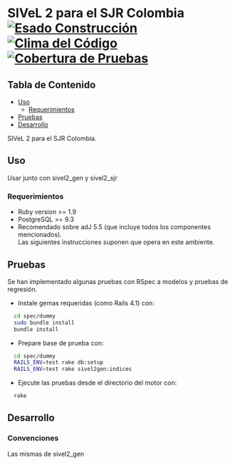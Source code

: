 # SIVeL 2 para el SJR Colombia [![Esado Construcción](https://api.travis-ci.org/pasosdeJesus/sivel2_sjrcol.svg?branch=master)](https://travis-ci.org/pasosdeJesus/sivel2_sjrcol) [![Clima del Código](https://codeclimate.com/github/pasosdeJesus/sivel2_sjrcol/badges/gpa.svg)](https://codeclimate.com/github/pasosdeJesus/sivel2_sjrcol) [![Cobertura de Pruebas](https://codeclimate.com/github/pasosdeJesus/sivel2_sjrcol/badges/coverage.svg)](https://codeclimate.com/github/pasosdeJesus/sivel2_sjrcol)

## Tabla de Contenido
* [Uso](#uso)
	* [Requerimientos](#requerimientos)
* [Pruebas](#pruebas)
* [Desarrollo](#pruebas)

SIVeL 2 para el SJR Colombia.

## Uso

Usar junto con sivel2_gen y sivel2_sjr

### Requerimientos
* Ruby version >= 1.9
* PostgreSQL >= 9.3
* Recomendado sobre adJ 5.5 (que incluye todos los componentes mencionados).  
  Las siguientes instrucciones suponen que opera en este ambiente.

## Pruebas
Se han implementado algunas pruebas con RSpec a modelos y pruebas de regresión.

* Instale gemas requeridas (como Rails 4.1) con:
``` sh
  cd spec/dummy
  sudo bundle install
  bundle install
```
* Prepare base de prueba con:
``` sh
  cd spec/dummy
  RAILS_ENV=test rake db:setup
  RAILS_ENV=test rake sivel2gen:indices
```
* Ejecute las pruebas desde el directorio del motor con:
```sh
  rake
```

## Desarrollo

### Convenciones

Las mismas de sivel2_gen


